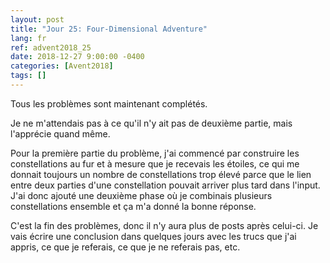 ```yaml
---
layout: post
title: "Jour 25: Four-Dimensional Adventure"
lang: fr
ref: advent2018_25
date: 2018-12-27 9:00:00 -0400
categories: [Avent2018]
tags: []
---
```

Tous les problèmes sont maintenant complétés.

Je ne m'attendais pas à ce qu'il n'y ait pas de deuxième partie, mais l'apprécie quand même.

Pour la première partie du problème, j'ai commencé par construire les constellations au fur et à mesure que je recevais les étoiles, ce qui me donnait toujours un nombre de constellations trop élevé parce que le lien entre deux parties d'une constellation pouvait arriver plus tard dans l'input. J'ai donc ajouté une deuxième phase où je combinais plusieurs constellations ensemble et ça m'a donné la bonne réponse.

C'est la fin des problèmes, donc il n'y aura plus de posts après celui-ci. Je vais écrire une conclusion dans quelques jours avec les trucs que j'ai appris, ce que je referais, ce que je ne referais pas, etc.
